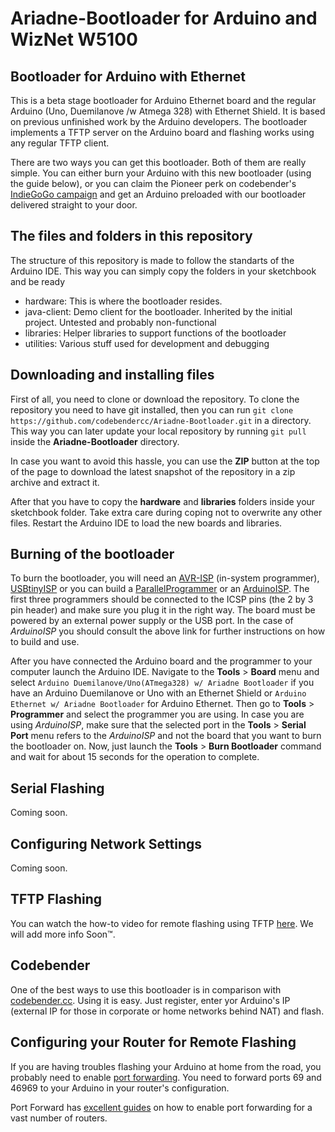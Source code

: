 Ariadne-Bootloader for Arduino and WizNet W5100
===============================================

Bootloader for Arduino with Ethernet
------------------------------------
This is a beta stage bootloader for Arduino Ethernet board and the regular
Arduino (Uno, Duemilanove /w Atmega 328) with Ethernet Shield. It is based on previous unfinished work by the Arduino
developers. The bootloader implements a TFTP server on the Arduino board and flashing works
using any regular TFTP client.

There are two ways you can get this bootloader. Both of them are really simple. You can either burn your Arduino with this new bootloader (using the guide below), or you can claim the Pioneer perk on codebender's [IndieGoGo campaign](http://www.indiegogo.com/codebender?a=803683) and get an Arduino preloaded with our bootloader delivered straight to your door.



The files and folders in this repository
----------------------------------------
The structure of this repository is made to follow the standarts of the Arduino IDE.
This way you can simply copy the folders in your sketchbook and be ready

* hardware: This is where the bootloader resides.
* java-client: Demo client for the bootloader. Inherited by the initial project. Untested and probably non-functional
* libraries: Helper libraries to support functions of the bootloader
* utilities: Various stuff used for development and debugging


Downloading and installing files
--------------------------------
First of all, you need to clone or download the repository. To clone the repository
you need to have git installed, then you can run
```git clone https://github.com/codebendercc/Ariadne-Bootloader.git```
in a directory.
This way you can later update your local repository by running
```git pull```
inside the **Ariadne-Bootloader** directory.

In case you want to avoid this hassle, you can use the **ZIP** button at the top of the page
to download the latest snapshot of the repository in a zip archive and extract it.

After that you have to copy the **hardware** and **libraries** folders inside your sketchbook folder.
Take extra care during coping not to overwrite any other files. Restart the Arduino IDE to load
the new boards and libraries.


Burning of the bootloader
-------------------------
To burn the bootloader, you will need an [AVR-ISP](http://www.atmel.com/dyn/products/tools_card.asp?tool_id=2726)
(in-system programmer), [USBtinyISP](http://www.ladyada.net/make/usbtinyisp/) or you can build a
[ParallelProgrammer](http://arduino.cc/en/Hacking/ParallelProgrammer) or an
[ArduinoISP](http://arduino.cc/en/Tutorial/ArduinoISP).
The first three programmers should be connected to the ICSP pins (the 2 by 3 pin header) and make sure you plug
it in the right way. The board must be powered by an external power supply or the USB port. In the case of _ArduinoISP_
you should consult the above link for further instructions on how to build and use.

After you have connected the Arduino board and the programmer to your computer launch the Arduino IDE.
Navigate to the __Tools__ > __Board__ menu and select ```Arduino Duemilanove/Uno(ATmega328) w/ Ariadne Bootloader```
if you have an Arduino Duemilanove or Uno with an Ethernet Shield or ```Arduino Ethernet w/ Ariadne Bootloader```
for Arduino Ethernet. Then go to __Tools__ > __Programmer__ and select the programmer you are using.
In case you are using _ArduinoISP_, make sure that the selected port in the __Tools__ > __Serial Port__ menu refers to
the _ArduinoISP_ and not the board that you want to burn the bootloader on. Now, just launch the __Tools__ > __Burn Bootloader__
command and wait for about 15 seconds for the operation to complete.


Serial Flashing
---------------
Coming soon.

Configuring Network Settings
----------------------------
Coming soon.

TFTP Flashing
-------------
You can watch the how-to video for remote flashing using TFTP [here](http://youtu.be/KCHqhV6xPMg). We will add more info Soon™.

Codebender
-------------
One of the best ways to use this bootloader is in comparison with [codebender.cc](http://codebender.cc). Using it is easy. Just register, enter yor Arduino's IP (external IP for those in corporate or home networks behind NAT) and flash.

Configuring your Router for Remote Flashing
-------------------------------------------
If you are having troubles flashing your Arduino at home from the road, you probably need to enable [port forwarding](http://en.wikipedia.org/wiki/Port_forwarding). You need to forward ports 69 and 46969 to your Arduino in your router's configuration.

Port Forward has [excellent guides](http://portforward.com/english/routers/port_forwarding/) on how to enable port forwarding for a vast number of routers.